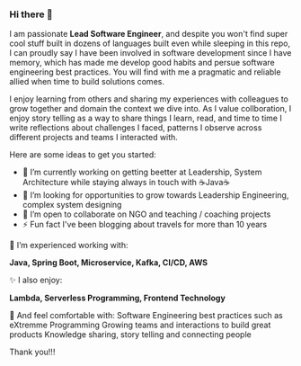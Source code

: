 ### Hi there 👋


I am passionate **Lead Software Engineer**, and despite you won't find super cool stuff built in dozens of languages built even while sleeping in this repo, I can proudly say I have been involved in software development since I have memory, which has made me develop good habits and persue software engineering best practices. You will find with me a pragmatic and reliable allied when time to build solutions comes.

I enjoy learning from others and sharing my experiences with colleagues to grow together and domain the context we dive into. As I value collboration, I enjoy story telling as a way to share things I learn, read, and time to time I write reflections about challenges I faced, patterns I observe across different projects and teams I interacted with.


Here are some ideas to get you started:

- 🔭 I’m currently working on getting beetter at Leadership, System Architecture while staying always in touch with ☕Java☕
- 🌱 I’m looking for opportunities to grow towards Leadership Engineering, complex system designing
- 👯 I’m open to collaborate on NGO and teaching / coaching projects
- ⚡ Fun fact I've been blogging about travels for more than 10 years

🎯 I’m experienced working with:

**Java, Spring Boot, Microservice, Kafka, CI/CD, AWS**


✨ I also enjoy:

**Lambda, Serverless Programming, Frontend Technology**


💬 And feel comfortable with:
Software Engineering best practices such as eXtremme Programming
Growing teams and interactions to build great products
Knowledge sharing, story telling and connecting people

Thank you!!!
